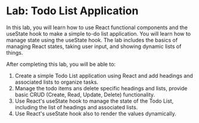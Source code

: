 # Lab: Todo List Application

In this lab, you will learn how to use React functional components and the useState hook to make a simple to-do list application. You will learn how to manage state using the useState hook. The lab includes the basics of managing React states, taking user input, and showing dynamic lists of things.

After completing this lab, you will be able to:

1. Create a simple Todo List application using React and add headings and associated lists to organize tasks.
2. Manage the todo items ans delete specific headings and lists, provide basic CRUD (Create, Read, Update, Delete) functionality.
3. Use React's useState hook to manage the state of the Todo List, including the list of headings and associated lists.
4. Use React's useState hook also to render the values dynamically.

    

    

    

